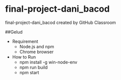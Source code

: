 # final-project-dani_bacod
final-project-dani_bacod created by GitHub Classroom

##Gelud
- Requirement
    - Node.js and npm
    - Chrome browser
- How to Run
    - npm install -g win-node-env
    - npm run build
    - npm start